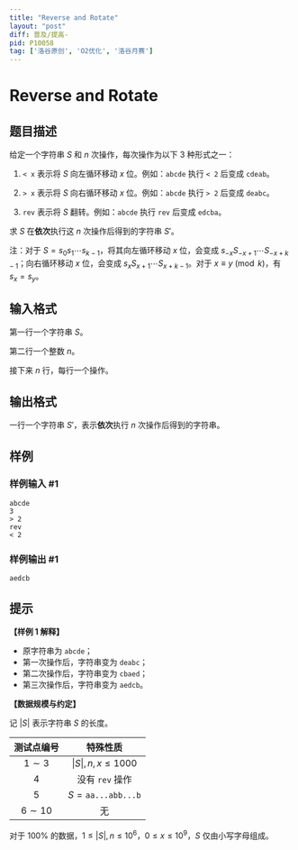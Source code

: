```yaml
---
title: "Reverse and Rotate"
layout: "post"
diff: 普及/提高-
pid: P10058
tag: ['洛谷原创', 'O2优化', '洛谷月赛']
---
```

# Reverse and Rotate
## 题目描述

给定一个字符串 $S$ 和 $n$ 次操作，每次操作为以下 $3$ 种形式之一：

1. `< x` 表示将 $S$ 向左循环移动 $x$ 位。例如：$\mathtt{abcde}$ 执行 `< 2` 后变成 $\mathtt{cdeab}$。

2. `> x` 表示将 $S$ 向右循环移动 $x$ 位。例如：$\mathtt{abcde}$ 执行 `> 2` 后变成 $\mathtt{deabc}$。

3. `rev` 表示将 $S$ 翻转。例如：$\mathtt{abcde}$ 执行 `rev` 后变成 $\mathtt{edcba}$。

求 $S$ 在**依次**执行这 $n$ 次操作后得到的字符串 $S'$。

注：对于 $S=s_0s_1\cdots s_{k-1}$，将其向左循环移动 $x$ 位，会变成 $s_{-x}S_{-x+1}\cdots S_{-x+k-1}$；向右循环移动 $x$ 位，会变成 $s_{x}S_{x+1}\cdots S_{x+k-1}$。对于 $x\equiv y\pmod k$，有 $s_x=s_y$。
## 输入格式

第一行一个字符串 $S$。

第二行一个整数 $n$。

接下来 $n$ 行，每行一个操作。
## 输出格式

一行一个字符串 $S'$，表示**依次**执行 $n$ 次操作后得到的字符串。
## 样例

### 样例输入 #1
```
abcde
3
> 2
rev
< 2
```
### 样例输出 #1
```
aedcb
```
## 提示

**【样例 1 解释】**

- 原字符串为 $\mathtt{abcde}$；
- 第一次操作后，字符串变为 $\mathtt{deabc}$；
- 第二次操作后，字符串变为 $\mathtt{cbaed}$；
- 第三次操作后，字符串变为 $\mathtt{aedcb}$。

**【数据规模与约定】**

记 $|S|$ 表示字符串 $S$ 的长度。

| 测试点编号 | 特殊性质 |
| :----------: | :----------: |
| $1\sim3$ | $\vert S\vert,n,x \le 1000$ |
| $4$ | 没有 `rev` 操作 |
| $5$ | $S=\mathtt{aa...abb...b}$ |
| $6\sim10$ | 无 |

对于 $100\%$ 的数据，$1 \le |S|,n \le 10^6$，$0 \le x \le 10^9$，$S$ 仅由小写字母组成。

